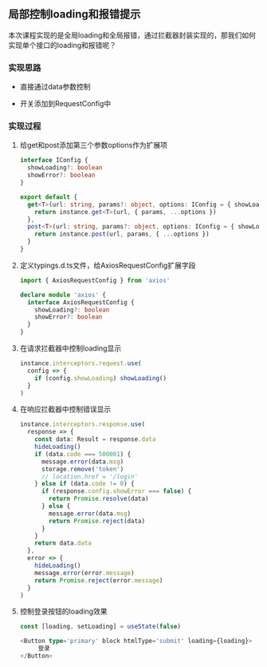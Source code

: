## 局部控制loading和报错提示

本次课程实现的是全局loading和全局报错，通过拦截器封装实现的，那我们如何实现单个接口的loading和报错呢？

### 实现思路

- 直接通过data参数控制

- 开关添加到RequestConfig中

### 实现过程

1. 给get和post添加第三个参数options作为扩展项
   
   ```ts
   interface IConfig {
     showLoading?: boolean
     showError?: boolean
   }
   
   export default {
     get<T>(url: string, params?: object, options: IConfig = { showLoading: true, showError: true }) {
       return instance.get<T>(url, { params, ...options })
     },
     post<T>(url: string, params?: object, options: IConfig = { showLoading: true, showError: true }): Promise<T> {
       return instance.post(url, params, { ...options })
     }
   }
   ```

2. 定义typings.d.ts文件，给AxiosRequestConfig扩展字段
   
   ```ts
   import { AxiosRequestConfig } from 'axios'
   
   declare module 'axios' {
     interface AxiosRequestConfig {
       showLoading?: boolean
       showError?: boolean
     }
   }
   ```

3. 在请求拦截器中控制loading显示
   
   ```ts
   instance.interceptors.request.use(
     config => {
       if (config.showLoading) showLoading()
     }
   )
   ```

4. 在响应拦截器中控制错误显示
   
   ```ts
   instance.interceptors.response.use(
     response => {
       const data: Result = response.data
       hideLoading()
       if (data.code === 500001) {
         message.error(data.msg)
         storage.remove('token')
         // location.href = '/login'
       } else if (data.code != 0) {
         if (response.config.showError === false) {
           return Promise.resolve(data)
         } else {
           message.error(data.msg)
           return Promise.reject(data)
         }
       }
       return data.data
     },
     error => {
       hideLoading()
       message.error(error.message)
       return Promise.reject(error.message)
     }
   )
   ```

5. 控制登录按钮的loading效果
   
   ```ts
   const [loading, setLoading] = useState(false)
   
   <Button type='primary' block htmlType='submit' loading={loading}>
        登录
   </Button>
   ```
